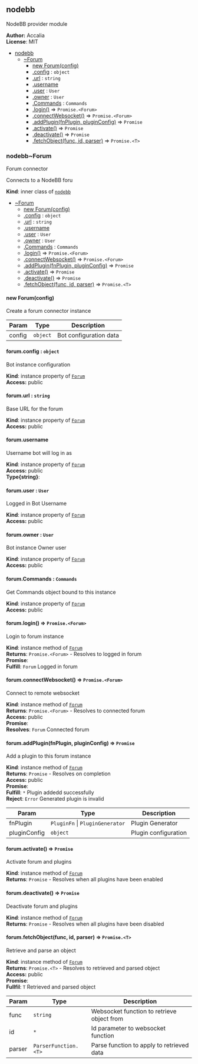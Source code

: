 <a name="sockbot.providers.module_nodebb"></a>

## nodebb
NodeBB provider module

**Author:** Accalia  
**License**: MIT  

* [nodebb](#sockbot.providers.module_nodebb)
    * [~Forum](#sockbot.providers.module_nodebb..Forum)
        * [new Forum(config)](#new_sockbot.providers.module_nodebb..Forum_new)
        * [.config](#sockbot.providers.module_nodebb..Forum+config) : <code>object</code>
        * [.url](#sockbot.providers.module_nodebb..Forum+url) : <code>string</code>
        * [.username](#sockbot.providers.module_nodebb..Forum+username)
        * [.user](#sockbot.providers.module_nodebb..Forum+user) : <code>User</code>
        * [.owner](#sockbot.providers.module_nodebb..Forum+owner) : <code>User</code>
        * [.Commands](#sockbot.providers.module_nodebb..Forum+Commands) : <code>Commands</code>
        * [.login()](#sockbot.providers.module_nodebb..Forum+login) ⇒ <code>Promise.&lt;Forum&gt;</code>
        * [.connectWebsocket()](#sockbot.providers.module_nodebb..Forum+connectWebsocket) ⇒ <code>Promise.&lt;Forum&gt;</code>
        * [.addPlugin(fnPlugin, pluginConfig)](#sockbot.providers.module_nodebb..Forum+addPlugin) ⇒ <code>Promise</code>
        * [.activate()](#sockbot.providers.module_nodebb..Forum+activate) ⇒ <code>Promise</code>
        * [.deactivate()](#sockbot.providers.module_nodebb..Forum+deactivate) ⇒ <code>Promise</code>
        * [.fetchObject(func, id, parser)](#sockbot.providers.module_nodebb..Forum+fetchObject) ⇒ <code>Promise.&lt;T&gt;</code>

<a name="sockbot.providers.module_nodebb..Forum"></a>

### nodebb~Forum
Forum connector

Connects to a NodeBB foru

**Kind**: inner class of <code>[nodebb](#sockbot.providers.module_nodebb)</code>  

* [~Forum](#sockbot.providers.module_nodebb..Forum)
    * [new Forum(config)](#new_sockbot.providers.module_nodebb..Forum_new)
    * [.config](#sockbot.providers.module_nodebb..Forum+config) : <code>object</code>
    * [.url](#sockbot.providers.module_nodebb..Forum+url) : <code>string</code>
    * [.username](#sockbot.providers.module_nodebb..Forum+username)
    * [.user](#sockbot.providers.module_nodebb..Forum+user) : <code>User</code>
    * [.owner](#sockbot.providers.module_nodebb..Forum+owner) : <code>User</code>
    * [.Commands](#sockbot.providers.module_nodebb..Forum+Commands) : <code>Commands</code>
    * [.login()](#sockbot.providers.module_nodebb..Forum+login) ⇒ <code>Promise.&lt;Forum&gt;</code>
    * [.connectWebsocket()](#sockbot.providers.module_nodebb..Forum+connectWebsocket) ⇒ <code>Promise.&lt;Forum&gt;</code>
    * [.addPlugin(fnPlugin, pluginConfig)](#sockbot.providers.module_nodebb..Forum+addPlugin) ⇒ <code>Promise</code>
    * [.activate()](#sockbot.providers.module_nodebb..Forum+activate) ⇒ <code>Promise</code>
    * [.deactivate()](#sockbot.providers.module_nodebb..Forum+deactivate) ⇒ <code>Promise</code>
    * [.fetchObject(func, id, parser)](#sockbot.providers.module_nodebb..Forum+fetchObject) ⇒ <code>Promise.&lt;T&gt;</code>

<a name="new_sockbot.providers.module_nodebb..Forum_new"></a>

#### new Forum(config)
Create a forum connector instance


| Param | Type | Description |
| --- | --- | --- |
| config | <code>object</code> | Bot configuration data |

<a name="sockbot.providers.module_nodebb..Forum+config"></a>

#### forum.config : <code>object</code>
Bot instance configuration

**Kind**: instance property of <code>[Forum](#sockbot.providers.module_nodebb..Forum)</code>  
**Access:** public  
<a name="sockbot.providers.module_nodebb..Forum+url"></a>

#### forum.url : <code>string</code>
Base URL for the forum

**Kind**: instance property of <code>[Forum](#sockbot.providers.module_nodebb..Forum)</code>  
**Access:** public  
<a name="sockbot.providers.module_nodebb..Forum+username"></a>

#### forum.username
Username bot will log in as

**Kind**: instance property of <code>[Forum](#sockbot.providers.module_nodebb..Forum)</code>  
**Access:** public  
**Type{string}**:   
<a name="sockbot.providers.module_nodebb..Forum+user"></a>

#### forum.user : <code>User</code>
Logged in Bot Username

**Kind**: instance property of <code>[Forum](#sockbot.providers.module_nodebb..Forum)</code>  
**Access:** public  
<a name="sockbot.providers.module_nodebb..Forum+owner"></a>

#### forum.owner : <code>User</code>
Bot instance Owner user

**Kind**: instance property of <code>[Forum](#sockbot.providers.module_nodebb..Forum)</code>  
**Access:** public  
<a name="sockbot.providers.module_nodebb..Forum+Commands"></a>

#### forum.Commands : <code>Commands</code>
Get Commands object bound to this instance

**Kind**: instance property of <code>[Forum](#sockbot.providers.module_nodebb..Forum)</code>  
**Access:** public  
<a name="sockbot.providers.module_nodebb..Forum+login"></a>

#### forum.login() ⇒ <code>Promise.&lt;Forum&gt;</code>
Login to forum instance

**Kind**: instance method of <code>[Forum](#sockbot.providers.module_nodebb..Forum)</code>  
**Returns**: <code>Promise.&lt;Forum&gt;</code> - Resolves to logged in forum  
**Promise**:   
**Fulfill**: <code>Forum</code> Logged in forum  
<a name="sockbot.providers.module_nodebb..Forum+connectWebsocket"></a>

#### forum.connectWebsocket() ⇒ <code>Promise.&lt;Forum&gt;</code>
Connect to remote websocket

**Kind**: instance method of <code>[Forum](#sockbot.providers.module_nodebb..Forum)</code>  
**Returns**: <code>Promise.&lt;Forum&gt;</code> - Resolves to connected forum  
**Access:** public  
**Promise**:   
**Resolves**: <code>Forum</code> Connected forum  
<a name="sockbot.providers.module_nodebb..Forum+addPlugin"></a>

#### forum.addPlugin(fnPlugin, pluginConfig) ⇒ <code>Promise</code>
Add a plugin to this forum instance

**Kind**: instance method of <code>[Forum](#sockbot.providers.module_nodebb..Forum)</code>  
**Returns**: <code>Promise</code> - Resolves on completion  
**Access:** public  
**Promise**:   
**Fulfill**: <code>\*</code> Plugin addedd successfully  
**Reject**: <code>Error</code> Generated plugin is invalid  

| Param | Type | Description |
| --- | --- | --- |
| fnPlugin | <code>PluginFn</code> &#124; <code>PluginGenerator</code> | Plugin Generator |
| pluginConfig | <code>object</code> | Plugin configuration |

<a name="sockbot.providers.module_nodebb..Forum+activate"></a>

#### forum.activate() ⇒ <code>Promise</code>
Activate forum and plugins

**Kind**: instance method of <code>[Forum](#sockbot.providers.module_nodebb..Forum)</code>  
**Returns**: <code>Promise</code> - Resolves when all plugins have been enabled  
<a name="sockbot.providers.module_nodebb..Forum+deactivate"></a>

#### forum.deactivate() ⇒ <code>Promise</code>
Deactivate forum and plugins

**Kind**: instance method of <code>[Forum](#sockbot.providers.module_nodebb..Forum)</code>  
**Returns**: <code>Promise</code> - Resolves when all plugins have been disabled  
<a name="sockbot.providers.module_nodebb..Forum+fetchObject"></a>

#### forum.fetchObject(func, id, parser) ⇒ <code>Promise.&lt;T&gt;</code>
Retrieve and parse an object

**Kind**: instance method of <code>[Forum](#sockbot.providers.module_nodebb..Forum)</code>  
**Returns**: <code>Promise.&lt;T&gt;</code> - Resolves to retrieved and parsed object  
**Access:** public  
**Promise**:   
**Fullfil**: <code>T</code> Retrieved and parsed object  

| Param | Type | Description |
| --- | --- | --- |
| func | <code>string</code> | Websocket function to retrieve object from |
| id | <code>\*</code> | Id parameter to websocket function |
| parser | <code>ParserFunction.&lt;T&gt;</code> | Parse function to apply to retrieved data |


